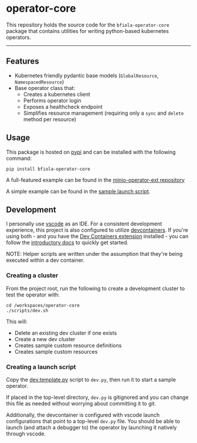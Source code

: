 # operator-core

This repository holds the source code for the `bfiola-operator-core` package that contains utilities for writing python-based kubernetes operators.

---

## Features

- Kubernetes friendly pydantic base models (`GlobalResource`, `NamespacedResource`)
- Base operator class that:
  - Creates a kubernetes client
  - Performs operator login
  - Exposes a healthcheck endpoint
  - Simplifies resource management (requiring only a `sync` and `delete` method per resource)

## Usage

This package is hosted on [pypi](https://pypi.org/project/bfiola-operator-core/) and can be installed with the following command:

```shell
pip install bfiola-operator-core
```

A full-featured example can be found in the [minio-operator-ext repository](https://github.com/benfiola/minio-operator-ext/blob/main/minio_operator_ext/operator.py)

A simple example can be found in the [sample launch script](./dev.template.py).

## Development

I personally use [vscode](https://code.visualstudio.com/) as an IDE. For a consistent development experience, this project is also configured to utilize [devcontainers](https://containers.dev/). If you're using both - and you have the [Dev Containers extension](https://marketplace.visualstudio.com/items?itemName=ms-vscode-remote.remote-containers) installed - you can follow the [introductory docs](https://code.visualstudio.com/docs/devcontainers/tutorial) to quickly get started.

NOTE: Helper scripts are written under the assumption that they're being executed within a dev container.

### Creating a cluster

From the project root, run the following to create a development cluster to test the operator with:

```shell
cd /workspaces/operator-core
./scripts/dev.sh
```

This will:

- Delete an existing dev cluster if one exists
- Create a new dev cluster
- Creates sample custom resource definitions
- Creates sample custom resources

### Creating a launch script

Copy the [dev.template.py](./dev.template.py) script to `dev.py`, then run it to start a sample operator.

If placed in the top-level directory, `dev.py` is gitignored and you can change this file as needed without worrying about committing it to git.

Additionally, the devcontainer is configured with vscode launch configurations that point to a top-level `dev.py` file. You should be able to launch (and attach a debugger to) the operator by launching it natively through vscode.
